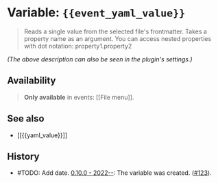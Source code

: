 # Variable: `{{event_yaml_value}}`

> Reads a single value from the selected file's frontmatter. Takes a property name as an argument. You can access nested properties with dot notation: property1.property2

_(The above description can also be seen in the plugin's settings.)_

## Availability
> <strong>Only available</strong> in events: [[File menu]].

## See also
- [[{{yaml_value}}]]

## History
- #TODO: Add date. [0.10.0 - 2022--](https://github.com/Taitava/obsidian-shellcommands/blob/main/CHANGELOG.md#00---2022--): The variable was created. ([#123](https://github.com/Taitava/obsidian-shellcommands/issues/123)).